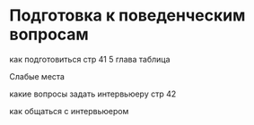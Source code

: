 # Подготовка к поведенческим вопросам

как подготовиться стр 41 5 глава таблица

Слабые места

какие вопросы задать интервьюеру стр 42

как общаться с интервьюером 

